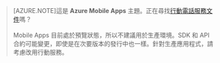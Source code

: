 >[AZURE.NOTE]這是 **Azure Mobile Apps** 主題。正在尋找[行動電話服務文件](/documentation/services/mobile-services/)嗎？ <br/><br/> Mobile Apps 目前處於預覽狀態，所以不建議用於生產環境。SDK 和 API 合約可能變更，即使是在次要版本的發行中也一樣。針對生產應用程式，請考慮改用行動服務。

<!---HONumber=July15_HO3-->